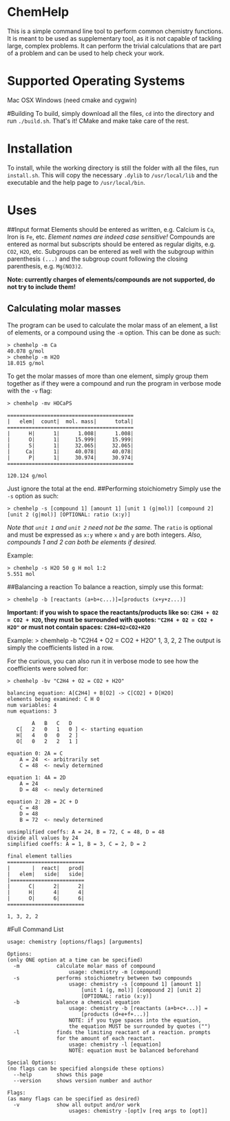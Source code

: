 # ChemHelp
This is a simple command line tool to perform common chemistry functions. It is meant to be used as supplementary tool, as it is not capable of tackling large, complex problems. It can perform the trivial calculations that are part of a problem and can be used to help check your work.

# Supported Operating Systems
Mac OSX
Windows (need cmake and cygwin)

#Building
To build, simply download all the files, `cd` into the directory and run `./build.sh`. That's it! CMake and make take care of the rest.

# Installation
To install, while the working directory is still the folder with all the files, run `install.sh`. This will copy the necessary `.dylib` to `/usr/local/lib` and the executable and the help page to `/usr/local/bin`.

# Uses
##Input format
Elements should be entered as written, e.g. Calcium is `Ca`, Iron is `Fe`, etc. *Element names are indeed case sensitive!*
Compounds are entered as normal but subscripts should be entered as regular digits, e.g. `CO2`, `H2O`, etc.
Subgroups can be entered as well with the subgroup within parenthesis `(...)` and the subgroup count following the closing parenthesis, e.g. `Mg(NO3)2`.

<b>Note: currently charges of elements/compounds are not supported, do not try to include them!</b>
## Calculating molar masses
The program can be used to calculate the molar mass of an element, a list of elements, or a compound using the `-m` option. This can be done as such:

    > chemhelp -m Ca
    40.078 g/mol
    > chemhelp -m H2O
    18.015 g/mol
To get the molar masses of more than one element, simply group them together as if they were a compound and run the program in verbose mode with the `-v` flag:

    > chemhelp -mv HOCaPS
    
    =========================================
    |   elem|  count|  mol. mass|      total|
    =========================================
    |      H|      1|      1.008|      1.008|
    |      O|      1|     15.999|     15.999|
    |      S|      1|     32.065|     32.065|
    |     Ca|      1|     40.078|     40.078|
    |      P|      1|     30.974|     30.974|
    =========================================
    
    120.124 g/mol
Just ignore the total at the end.
##Performing stoichiometry
Simply use the `-s` option as such:

    > chemhelp -s [compound 1] [amount 1] [unit 1 (g|mol)] [compound 2] [unit 2 (g|mol)] [OPTIONAL: ratio (x:y)]
*Note that `unit 1` and `unit 2` need not be the same.* The `ratio` is optional and must be expressed as `x:y` where `x` and `y` are both integers. *Also, compounds 1 and 2 can both be elements if desired.*

Example:

    > chemhelp -s H2O 50 g H mol 1:2
    5.551 mol
##Balancing a reaction
To balance a reaction, simply use this format:

    > chemhelp -b [reactants (a+b+c...)]=[products (x+y+z...)]

<b>Important: if you wish to space the reactants/products like so: `C2H4 + O2 = CO2 + H2O`, they must be surrounded with quotes: `"C2H4 + O2 = CO2 + H2O"` or must not contain spaces: `C2H4+O2=CO2+H2O`</b>

Example:
    > chemhelp -b "C2H4 + O2 = CO2 + H2O"
    1, 3, 2, 2
The output is simply the coefficients listed in a row.

For the curious, you can also run it in verbose mode to see how the coefficients were solved for:

    > chemhelp -bv "C2H4 + O2 = CO2 + H2O"
    
    balancing equation: A[C2H4] + B[O2] -> C[CO2] + D[H2O]
    elements being examined: C H O
    num variables: 4
    num equations: 3
    
            A   B   C   D
       C[   2   0   1   0 ] <- starting equation
       H[   4   0   0   2 ]
       O[   0   2   2   1 ]
    
    equation 0: 2A = C
        A = 24  <- arbitrarily set
        C = 48  <- newly determined

    equation 1: 4A = 2D
        A = 24
        D = 48  <- newly determined

    equation 2: 2B = 2C + D
        C = 48
        D = 48
        B = 72  <- newly determined
    
    unsimplified coeffs: A = 24, B = 72, C = 48, D = 48
    divide all values by 24
    simplified coeffs: A = 1, B = 3, C = 2, D = 2

    final element tallies
    =========================
    |       |  react|   prod|
    |   elem|   side|   side|
    |========================
    |      C|      2|      2|
    |      H|      4|      4|
    |      O|      6|      6|
    =========================
    
    1, 3, 2, 2
    
#Full Command List

    usage: chemistry [options/flags] [arguments]
    
    Options:
    (only ONE option at a time can be specified)
      -m            calculate molar mass of compound
                        usage: chemistry -m [compound]
      -s            performs stoichiometry between two compounds
                        usage: chemistry -s [compound 1] [amount 1]
                            [unit 1 (g, mol)] [compound 2] [unit 2]
                            [OPTIONAL: ratio (x:y)]
      -b            balance a chemical equation
                        usage: chemistry -b [reactants (a+b+c+...)] =
                            [products (d+e+f+...)]
                        NOTE: if you type spaces into the equation,
                        the equation MUST be surrounded by quotes ("")
      -l            finds the limiting reactant of a reaction. prompts
                    for the amount of each reactant.
                        usage: chemistry -l [equation]
                        NOTE: equation must be balanced beforehand
    
    Special Options:
    (no flags can be specified alongside these options)
      --help        shows this page
      --version     shows version number and author
      
    Flags:
    (as many flags can be specified as desired)
      -v            show all output and/or work
                        usages: chemistry -[opt]v [req args to [opt]]
